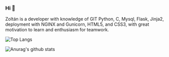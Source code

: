 ### Hi 👋
Zoltán is a developer with knowledge of GIT Python, C, Mysql, Flask, Jinja2, deployment with NGINX and Gunicorn, HTML5, and CSS3, with great motivation to learn and enthusiasm for teamwork. 

![Top Langs](https://github-readme-stats.vercel.app/api/top-langs/?username=ZoltanMG&layout=compact)

![Anurag's github stats](https://github-readme-stats.vercel.app/api?username=ZoltanMG&show_icons=true&theme=react)


<!--
[![ReadMe Card](https://github-readme-stats.vercel.app/api/pin/?username=ZoltanMG&repo=printf)](https://github.com/ZoltanMG/printf)

https://github.com/anuraghazra/github-readme-stats pagina de stats 
-->
